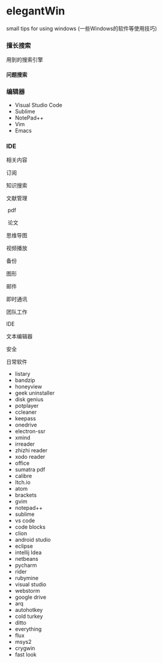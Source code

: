 # elegantWin

small tips for using windows (一些Windows的软件等使用技巧)

### 擅长搜索

用到的搜索引擎

#### 问题搜索 

### 编辑器

* Visual Studio Code
* Sublime
* NotePad++
* Vim
* Emacs

### IDE





相关内容 

订阅

知识搜索

文献管理

​	pdf

​	论文

思维导图

视频播放

备份

图形

邮件

即时通讯

团队工作

IDE

文本编辑器

安全

日常软件

* listary
* bandzip
* honeyview
* geek uninstaller
* disk genius
* potplayer
* ccleaner
* keepass
* onedrive
* electron-ssr
* xmind
* irreader
* zhizhi reader
* xodo reader
* office
* sumatra pdf
* calibre
* Itch.io
* atom
* brackets
* gvim
* notepad++
* sublime
* vs code
* code blocks
* clion
* android studio
* eclipse
* intellij Idea
* netbeans
* pycharm
* rider
* rubymine
* visual studio
* webstorm
* google drive
* arq
* autohotkey
* cold turkey
* ditto
* everything
* flux
* msys2
* crygwin
* fast look


